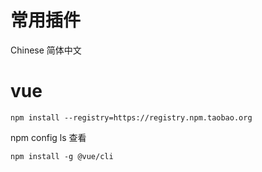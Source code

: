 # 常用插件
Chinese 简体中文


# vue
`npm install --registry=https://registry.npm.taobao.org`



npm config ls 查看


`npm install -g @vue/cli`